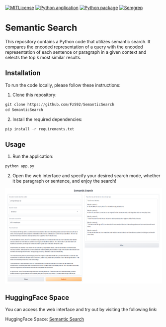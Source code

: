 [![MITLicense](https://img.shields.io/badge/license-MIT-green)](https://opensource.org/licenses/MIT)
[![Python application](https://github.com/FzS92/Semantic_Search/actions/workflows/python-app.yml/badge.svg)](https://github.com/FzS92/Semantic_Search/actions/workflows/python-app.yml)
[![Python package](https://github.com/FzS92/Semantic_Search/actions/workflows/python-package.yml/badge.svg)](https://github.com/FzS92/Semantic_Search/actions/workflows/python-package.yml)
[![Semgrep](https://github.com/FzS92/Semantic_Search/actions/workflows/semgrep.yml/badge.svg)](https://github.com/FzS92/Semantic_Search/actions/workflows/semgrep.yml)
# Semantic Search

This repository contains a Python code that utilizes semantic search. It compares the encoded representation of a query with the encoded representation of each sentence or paragraph in a given context and selects the top k most similar results.

## Installation

To run the code locally, please follow these instructions:

1. Clone this repository:

```python
git clone https://github.com/FzS92/SemanticSearch
cd SemanticSearch
```
2. Install the required dependencies:
```python
pip install -r requirements.txt
```

## Usage
1. Run the application:
```python
python app.py
```
2. Open the web interface and specify your desired search mode, whether it be paragraph or sentence, and enjoy the search! 

![App Screenshot](./screenshots/app_screenshot.png)

## HuggingFace Space
You can access the web interface and try out by visiting the following link:

HuggingFace Space: [Semantic Search](https://huggingface.co/spaces/fzs/SemanticSearch)

